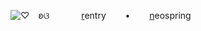 ![♡](https://i.postimg.cc/63vtkjkQ/Untitled186-20250718115406.png) 
⠀ʚଓ⠀⠀⠀⠀⠀[r]()entry⠀⠀⠀•⠀⠀⠀[n]()eospring
